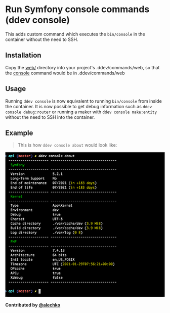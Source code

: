 # Run Symfony console commands (ddev console)

This adds custom command which executes the `bin/console` in the container without the need to SSH.

## Installation

Copy the [web/](web/) directory into your project's .ddev/commands/web, so that the [console](web/console) command would be in .ddev/commands/web

## Usage

Running `ddev console` is now equivalent to running `bin/console` from inside the container. It is now possible to get debug information such as `ddev console debug:router` or running a maker with `ddev console make:entity` without the need to SSH into the container.

## Example

> This is how `ddev console about` would look like:

![console](console-about-example.png)

**Contributed by [@alechko](https://github.com/alechko)**
